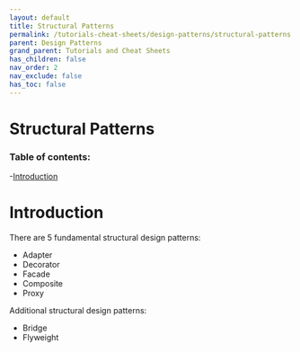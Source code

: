 ```yaml
---
layout: default
title: Structural Patterns
permalink: /tutorials-cheat-sheets/design-patterns/structural-patterns
parent: Design Patterns
grand_parent: Tutorials and Cheat Sheets
has_children: false
nav_order: 2
nav_exclude: false
has_toc: false
---
```


<h1>Structural Patterns</h1>

### Table of contents:
-[Introduction](#introduction)

# Introduction

There are 5 fundamental structural design patterns:
  - Adapter
  - Decorator
  - Facade
  - Composite
  - Proxy

Additional structural design patterns:
  - Bridge
  - Flyweight